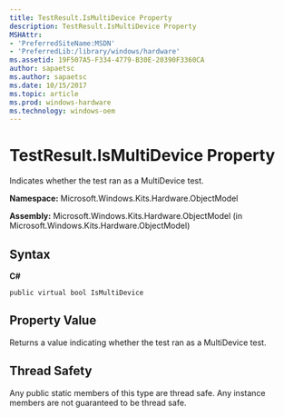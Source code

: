 ```yaml
---
title: TestResult.IsMultiDevice Property
description: TestResult.IsMultiDevice Property
MSHAttr:
- 'PreferredSiteName:MSDN'
- 'PreferredLib:/library/windows/hardware'
ms.assetid: 19F507A5-F334-4779-B30E-20390F3360CA
author: sapaetsc
ms.author: sapaetsc
ms.date: 10/15/2017
ms.topic: article
ms.prod: windows-hardware
ms.technology: windows-oem
---
```


# TestResult.IsMultiDevice Property


Indicates whether the test ran as a MultiDevice test.

**Namespace:** Microsoft.Windows.Kits.Hardware.ObjectModel

**Assembly:** Microsoft.Windows.Kits.Hardware.ObjectModel (in Microsoft.Windows.Kits.Hardware.ObjectModel)

## <span id="Syntax"></span><span id="syntax"></span><span id="SYNTAX"></span>Syntax


**C#**

`public virtual bool IsMultiDevice`

## <span id="Property_Value"></span><span id="property_value"></span><span id="PROPERTY_VALUE"></span>Property Value


Returns a value indicating whether the test ran as a MultiDevice test.

## <span id="Thread_Safety"></span><span id="thread_safety"></span><span id="THREAD_SAFETY"></span>Thread Safety


Any public static members of this type are thread safe. Any instance members are not guaranteed to be thread safe.

 

 






